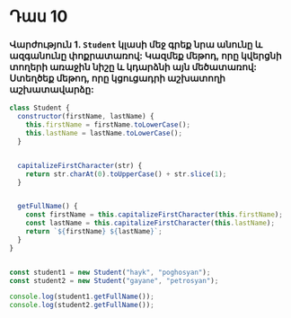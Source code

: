 # Դաս 10

### Վարժություն 1. `Student` կլասի մեջ գրեք նրա անունը և ազգանունը փոքրատառով: Կազմեք  մեթոդ, որը կվերցնի տողերի առաջին նիշը և կդարձնի այն մեծատառով: Ստեղծեք մեթոդ, որը կցուցադրի աշխատողի աշխատավարձը:
```js
class Student {
  constructor(firstName, lastName) {
    this.firstName = firstName.toLowerCase(); 
    this.lastName = lastName.toLowerCase();   
  }


  capitalizeFirstCharacter(str) {
    return str.charAt(0).toUpperCase() + str.slice(1);
  }


  getFullName() {
    const firstName = this.capitalizeFirstCharacter(this.firstName);
    const lastName = this.capitalizeFirstCharacter(this.lastName);
    return `${firstName} ${lastName}`;
  }
}


const student1 = new Student("hayk", "poghosyan");
const student2 = new Student("gayane", "petrosyan");

console.log(student1.getFullName()); 
console.log(student2.getFullName()); 
```

